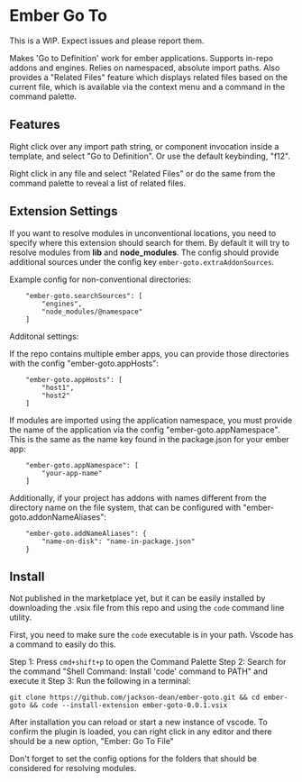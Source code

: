 # Ember Go To

This is a WIP. Expect issues and please report them.

Makes 'Go to Definition' work for ember applications. Supports in-repo addons
and engines. Relies on namespaced, absolute import paths. Also provides a
"Related Files" feature which displays related files based on the current
file, which is available via the context menu and a command in the command
palette.

## Features

Right click over any import path string, or component invocation inside a template,
and select "Go to Definition". Or use the default keybinding, "f12".

Right click in any file and select "Related Files" or do the same from the
command palette to reveal a list of related files.

## Extension Settings

If you want to resolve modules in unconventional locations, you need to
specify where this extension should search for them. By default it will try
to resolve modules from **lib** and **node_modules**. The config should
provide additional sources under the config key
`ember-goto.extraAddonSources`.

Example config for non-conventional directories:
```
	"ember-goto.searchSources": [
		"engines",
		"node_modules/@namespace"
	]
```

Additonal settings:

If the repo contains multiple ember apps, you can provide those directories
with the config "ember-goto.appHosts":
```
	"ember-goto.appHosts": [
		"host1",
		"host2"
	]
```

If modules are imported using the application namespace, you must provide the
name of the application via the config "ember-goto.appNamespace". This is the
same as the name key found in the package.json for your ember app:
```
	"ember-goto.appNamespace": [
		"your-app-name"
	]
```

Additionally, if your project has addons with names different from the directory
name on the file system, that can be configured with "ember-goto.addonNameAliases":
```
	"ember-goto.addNameAliases": {
		"name-on-disk": "name-in-package.json"
	}
```

## Install

Not published in the marketplace yet, but it can be easily installed by
downloading the .vsix file from this repo and using the `code` command line
utility.

First, you need to make sure the `code` executable is in your path. Vscode has a
command to easily do this.

Step 1: Press `cmd+shift+p` to open the Command Palette
Step 2: Search for the command "Shell Command: Install 'code' command to PATH" and execute it
Step 3: Run the following in a terminal:
```
git clone https://github.com/jackson-dean/ember-goto.git && cd ember-goto && code --install-extension ember-goto-0.0.1.vsix
```

After installation you can reload or start a new instance of vscode. To confirm the plugin is loaded,
you can right click in any editor and there should be a new option, "Ember: Go To File"

Don't forget to set the config options for the folders that should be considered for resolving modules.
